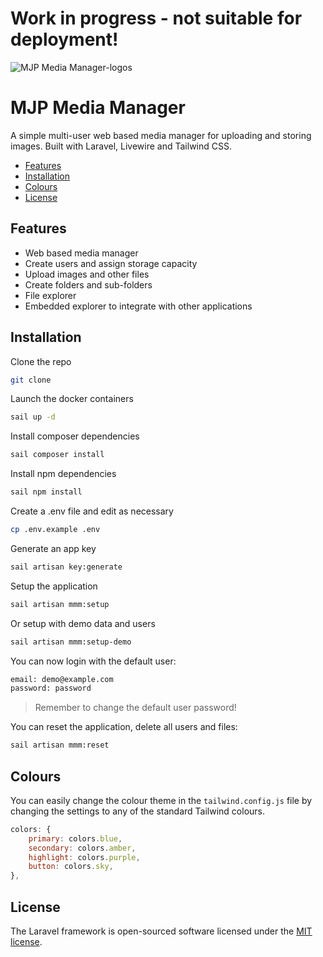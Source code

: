 # Work in progress - not suitable for deployment!

![MJP Media Manager-logos](https://github.com/MatthewPageUK/mjp-media/assets/46349796/1ac2df0e-29fe-4766-9bed-3b60a3779a98)


# MJP Media Manager

A simple multi-user web based media manager for uploading and storing images. Built with Laravel, Livewire and Tailwind CSS.

- [Features](#features)
- [Installation](#installation)
- [Colours](#colours)
- [License](#license)

## Features

- Web based media manager
- Create users and assign storage capacity
- Upload images and other files
- Create folders and sub-folders
- File explorer
- Embedded explorer to integrate with other applications

## Installation

Clone the repo

```bash
git clone
```

Launch the docker containers

```bash
sail up -d
```

Install composer dependencies

```bash
sail composer install
```

Install npm dependencies

```bash
sail npm install
```

Create a .env file and edit as necessary

```bash
cp .env.example .env
```

Generate an app key

```bash
sail artisan key:generate
```

Setup the application

```bash
sail artisan mmm:setup
```

Or setup with demo data and users

```bash
sail artisan mmm:setup-demo
```

You can now login with the default user:

```bash
email: demo@example.com
password: password
```

> Remember to change the default user password!

You can reset the application, delete all users and files:

```bash
sail artisan mmm:reset
```

## Colours

You can easily change the colour theme in the ```tailwind.config.js``` file by changing the settings to any of the standard Tailwind colours.

```javascript
colors: {
    primary: colors.blue,
    secondary: colors.amber,
    highlight: colors.purple,
    button: colors.sky,
},
```


## License

The Laravel framework is open-sourced software licensed under the [MIT license](https://opensource.org/licenses/MIT).
